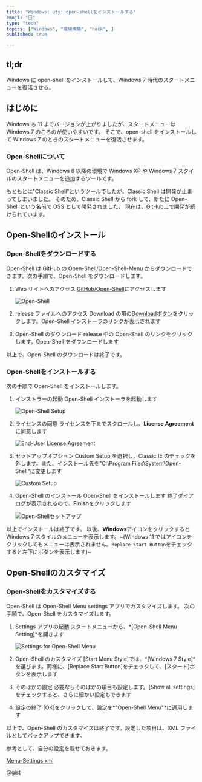 ```yaml
---
title: "Windows: uty: open-shellをインストールする"
emoji: "🪟"
type: "tech"
topics: ["Windows", "環境構築", "hack", ]
published: true

---
```


## tl;dr

Windows に open-shell をインストールして、Windows 7 時代のスタートメニューを復活させる。

## はじめに

Windows も 11 までバージョンが上がりましたが、スタートメニューは Windows 7 のころのが使いやすいです。
そこで、open-shell をインストールして Windows 7 のときのスタートメニューを復活させます。

### Open-Shellについて

Open-Shell は、Windows 8 以降の環境で Windows XP や Windows 7 スタイルのスタートメニューを追加するツールです。  

もともとは"Classic Shell"というツールでしたが、Classic Shell は開発が止まってしまいました。
そのため、Classic Shell から fork して、新たに Open-Shell という名前で OSS として開発されました、
現在は、[GitHub](https://github.com/Open-Shell/Open-Shell-Menu)上で開発が続けられています。

## Open-Shellのインストール

### Open-Shellをダウンロードする

Open-Shell は GitHub の Open-Shell/Open-Shell-Menu からダウンロードできます。次の手順で、Open-Shell をダウンロードします。

1. Web サイトへのアクセス
   [GitHub/Open-Shell](https://github.com/Open-Shell/Open-Shell-Menu)にアクセスします

   ![Open-Shell](https://i.imgur.com/cEeOFaP.jpg)

2. release ファイルへのアクセス
   Download の項の[Downloadボタン](https://github.com/Open-Shell/Open-Shell-Menu/releases)をクリックします。Open-Shell インストーラのリンクが表示されます

3. Open-Shell のダウンロード
   release 中の Open-Shell のリンクをクリックします。Open-Shell をダウンロードします

以上で、Open-Shell のダウンロードは終了です。

### Open-Shellをインストールする

次の手順で Open-Shell をインストールします。

1. インストラーの起動
   Open-Shell インストーラを起動します

   ![Open-Shell Setup](https://i.imgur.com/GO8GBZS.jpg)

2. ライセンスの同意
   ライセンスを下までスクロールし、**License Agreement**に同意します

   ![End-User License Agreement](https://i.imgur.com/eNpzGOu.jpg)

3. セットアップオプション
   Custom Setup を選択し、Classic IE のチェックを外します。また、インストール先を"C:\Program Files\System\Open-Shell"に変更します

   ![Custom Setup](https://i.imgur.com/rrBGHen.jpg)

4. Open-Shell のインストール
   Open-Shell をインストールします
   終了ダイアログが表示されるので、**Finish**をクリックします

   ![Open-Shellセットアップ](https://i.imgur.com/GO8GBZS.jpg)

以上でインストールは終了です。
以後、**Windows**アイコンをクリックすると Windows 7 スタイルのメニューを表示します。~(Windows 11 ではアイコンをクリックしてもメニューは表示されません。`Replace Start Button`をチェックすると左下にボタンを表示します)~

## Open-Shellのカスタマイズ

### Open-Shellをカスタマイズする

Open-Shell は Open-Shell Menu settings アプリでカスタマイズします。
次の手順で、Open-Shell をカスタマイズします。

1. Settings アプリの起動
   スタートメニューから、*[Open-Shell Menu Setting]*を開きます

   ![Settings for Open-Shell Menu](https://i.imgur.com/clJ0E71.jpg)

2. Open-Shell のカスタマイズ
  [Start Menu Style]では、*[Windows 7 Style]*を選びます。同様に、[Replace Start Button]をチェックして、[スタート]ボタンを表示します

3. そのほかの設定
   必要ならそのほかの項目も設定します。[Show all settings]をチェックすると、さらに細かい設定もできます

4. 設定の終了
  [OK]をクリックして、設定を*"Open-Shell Menu"*に適用します

以上で、Open-Shell のカスタマイズは終了です。設定した項目は、XML ファイルとしてバックアップできます。

参考として、自分の設定を載せておきます。

[Menu-Settings.xml](https://gist.github.com/atsushifx/a58d47175ee91a0d9375b2ab179cd730)

@[gist](https://gist.github.com/atsushifx/a58d47175ee91a0d9375b2ab179cd730)
